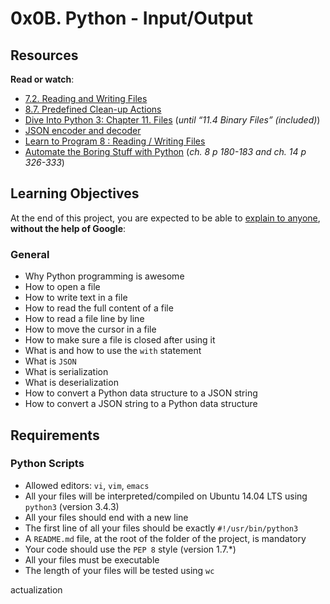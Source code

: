 <h1 class="gap">0x0B. Python - Input/Output</h1><div class="gap" id="project-description">
<h2>Resources</h2>
<p><strong>Read or watch</strong>:</p>
<ul>
<li><a href="/rltoken/c5ypFfQwcM-SZ-7tr3WuxA" target="_blank" title="7.2. Reading and Writing Files">7.2. Reading and Writing Files</a> </li>
<li><a href="/rltoken/1wqMFejKqBva-Lxws0lftw" target="_blank" title="8.7. Predefined Clean-up Actions">8.7. Predefined Clean-up Actions</a> </li>
<li><a href="/rltoken/8aSPOpBZj9B1DB6GfoEWfg" target="_blank" title="Dive Into Python 3: Chapter 11. Files">Dive Into Python 3: Chapter 11. Files</a> (<em>until “11.4 Binary Files” (included)</em>)</li>
<li><a href="/rltoken/XBqM3BrA_rUBw6DXw4X98Q" target="_blank" title="JSON encoder and decoder">JSON encoder and decoder</a> </li>
<li><a href="/rltoken/derf9VLFVDnSgX2n-drwnw" target="_blank" title="Learn to Program 8 : Reading / Writing Files">Learn to Program 8 : Reading / Writing Files</a> </li>
<li><a href="/rltoken/Y77h8aeRoljlN643yKfdTg" target="_blank" title="Automate the Boring Stuff with Python">Automate the Boring Stuff with Python</a> (<em>ch. 8 p 180-183 and ch. 14 p 326-333</em>)</li>
</ul>
<h2>Learning Objectives</h2>
<p>At the end of this project, you are expected to be able to <a href="/rltoken/0uedpNilbHerTVsef-PPRQ" target="_blank" title="explain to anyone">explain to anyone</a>, <strong>without the help of Google</strong>:</p>
<h3>General</h3>
<ul>
<li>Why Python programming is awesome</li>
<li>How to open a file</li>
<li>How to write text in a file</li>
<li>How to read the full content of a file </li>
<li>How to read a file line by line</li>
<li>How to move the cursor in a file</li>
<li>How to make sure a file is closed after using it</li>
<li>What is and how to use the <code>with</code> statement</li>
<li>What is <code>JSON</code></li>
<li>What is serialization</li>
<li>What is deserialization</li>
<li>How to convert a Python data structure to a JSON string </li>
<li>How to convert a JSON string to a Python data structure</li>
</ul>
<h2>Requirements</h2>
<h3>Python Scripts</h3>
<ul>
<li>Allowed editors: <code>vi</code>, <code>vim</code>, <code>emacs</code></li>
<li>All your files will be interpreted/compiled on Ubuntu 14.04 LTS using <code>python3</code> (version 3.4.3)</li>
<li>All your files should end with a new line</li>
<li>The first line of all your files should be exactly <code>#!/usr/bin/python3</code></li>
<li>A <code>README.md</code> file, at the root of the folder of the project, is mandatory</li>
<li>Your code should use the <code>PEP 8</code> style (version 1.7.*)</li>
<li>All your files must be executable</li>
<li>The length of your files will be tested using <code>wc</code></li>
</ul>
</div>actualization